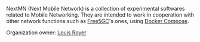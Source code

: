 NextMN (Next Mobile Network) is a collection of experimental softwares related to Mobile Networking.
They are intended to work in cooperation with other network functions such as [Free5GC](https://github.com/free5gc)'s ones, using [Docker Compose](https://github.com/docker/compose).

Organization owner: [Louis Royer](https://github.com/louisroyer)

<!--Organization profile picture credits:
- [Oren neu dag CC-BY-SA-3.0](https://commons.wikimedia.org/wiki/File:Pirate_Flag.svg)
-->
